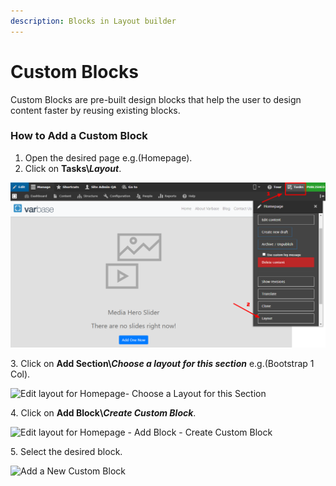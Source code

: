 ```yaml
---
description: Blocks in Layout builder
---
```


# Custom Blocks

Custom Blocks are pre-built design blocks that help the user to design content faster by reusing existing blocks.

### **How to Add a Custom Block**

1. Open the desired page e.g.(Homepage).&#x20;
2. Click on **Tasks\\**_**Layout**_.

![Homepage-Layout](<../../../.gitbook/assets/Homepage-Layout (1).png>)

3\. Click on **Add Section\\**_**Choose a layout for this section**_ e.g.(Bootstrap 1 Col).&#x20;

![Edit layout for Homepage- Choose a Layout for this Section](<../../../.gitbook/assets/Edit layout for Homepage \_ Add Section (1).png>)

4\. Click on **Add Block\\**_**Create Custom Block**_.

![Edit layout for Homepage - Add Block - Create Custom Block](<../../../.gitbook/assets/Edit layout for Homepage \_ Add Block - Create Custom Block.png>)

5\. Select the desired block.

![Add a New Custom Block](<../../../.gitbook/assets/Edit layout for Homepage \_ Add a New Custom Block (1).png>)
